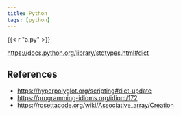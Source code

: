 ```yaml
---
title: Python
tags: [python]
---
```


{{< r "a.py" >}}

<https://docs.python.org/library/stdtypes.html#dict>

## References

- <https://hyperpolyglot.org/scripting#dict-update>
- <https://programming-idioms.org/idiom/172>
- <https://rosettacode.org/wiki/Associative_array/Creation>
